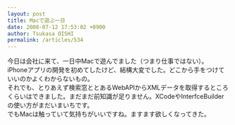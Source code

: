 ```yaml
---
layout: post
title: Macで遊ぶ一日
date: 2008-07-12 17:53:02 +0900
author: Tsukasa OISHI
permalink: /articles/534
---
```



今日は会社に来て、一日中Macで遊んでました（つまり仕事ではない）。  
iPhoneアプリの開発を初めてしたけど、結構大変でした。どこから手をつけていいのかよくわからないもの。  
それでも、とりあえず検索窓ととあるWebAPIからXMLデータを取得するところくらいはできました。まだまだ前知識が足りません。XCodeやInterfceBuilderの使い方がまだいまいちです。  
でもMacは触っていて気持ちがいいですね。ますます欲しくなってきた。  

